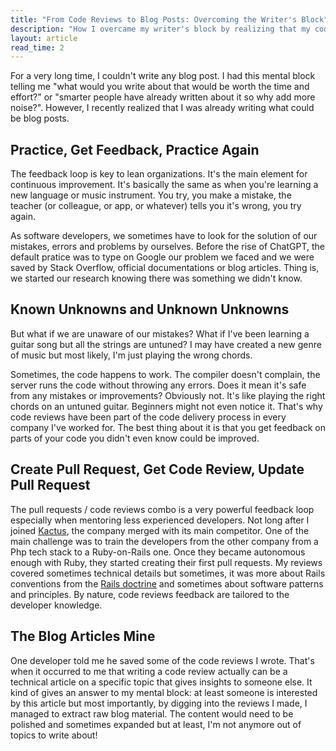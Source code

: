 ```yaml
---
title: "From Code Reviews to Blog Posts: Overcoming the Writer's Block"
description: "How I overcame my writer's block by realizing that my code reviews were actually blog articles in disguise."
layout: article
read_time: 2
---
```

For a very long time, I couldn't write any blog post. I had this mental block telling me "what would you write about that would be worth the time and effort?" or "smarter people have already written about it so why add more noise?".
However, I recently realized that I was already writing what could be blog posts.

## Practice, Get Feedback, Practice Again

The feedback loop is key to lean organizations. It's the main element for continuous improvement. It's basically the same as when you're learning a new language or music instrument. You try, you make a mistake, the teacher (or colleague, or app, or whatever) tells you it's wrong, you try again.

As software developers, we sometimes have to look for the solution of our mistakes, errors and problems by ourselves. Before the rise of ChatGPT, the default pratice was to type on Google our problem we faced and we were saved by Stack Overflow, official documentations or blog articles. Thing is, we started our research knowing there was something we didn't know.

## Known Unknowns and Unknown Unknowns

But what if we are unaware of our mistakes? What if I've been learning a guitar song but all the strings are untuned? I may have created a new genre of music but most likely, I'm just playing the wrong chords.

Sometimes, the code happens to work. The compiler doesn't complain, the server runs the code without throwing any errors. Does it mean it's safe from any mistakes or improvements? Obviously not. It's like playing the right chords on an untuned guitar. Beginners might not even notice it.
That's why code reviews have been part of the code delivery process in every company I've worked for. The best thing about it is that you get feedback on parts of your code you didn't even know could be improved.

## Create Pull Request, Get Code Review, Update Pull Request

The pull requests / code reviews combo is a very powerful feedback loop especially when mentoring less experienced developers.
Not long after I joined [Kactus](https://www.kactus.com), the company merged with its main competitor. One of the main challenge was to train the developers from the other company from a Php tech stack to a Ruby-on-Rails one. Once they became autonomous enough with Ruby, they started creating their first pull requests. My reviews covered sometimes technical details but sometimes, it was more about Rails conventions from the [Rails doctrine](https://rubyonrails.org/doctrine) and sometimes about software patterns and principles.
By nature, code reviews feedback are tailored to the developer knowledge.

## The Blog Articles Mine

One developer told me he saved some of the code reviews I wrote. That's when it occurred to me that writing a code review actually can be a technical article on a specific topic that gives insights to someone else. It kind of gives an answer to my mental block: at least someone is interested by this article but most importantly, by digging into the reviews I made, I managed to extract raw blog material. The content would need to be polished and sometimes expanded but at least, I'm not anymore out of topics to write about!
